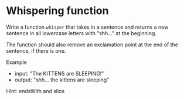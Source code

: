 # Whispering function 

Write a function `whisper` that takes in a sentence 
and returns a new sentence in all lowercase letters with
"shh..." at the beginning. 

The function should also remove an exclamation point
at the end of the sentence, if there is one. 

Example 
- input: "The KITTENS are SLEEPING!"
- output: "shh... the kittens are sleeping"

Hint: endsWith and slice